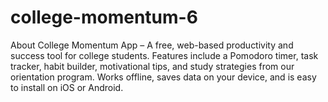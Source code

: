 # college-momentum-6
About College Momentum App – A free, web-based productivity and success tool for college students. Features include a Pomodoro timer, task tracker, habit builder, motivational tips, and study strategies from our orientation program. Works offline, saves data on your device, and is easy to install on iOS or Android.

